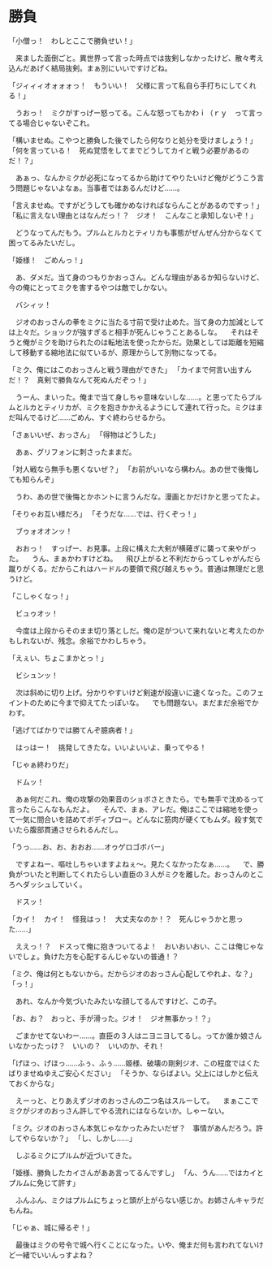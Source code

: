 ﻿# 勝負
「小僧っ！　わしとここで勝負せい！」

　来ました面倒ごと。異世界って言った時点では抜剣しなかったけど、散々考え込んだあげく結局抜剣。まぁ別にいいですけどね。

「ジィィィオォォォっ！　もういい！　父様に言って私自ら手打ちにしてくれる！」

　うおっ！　ミクがすっげー怒ってる。こんな怒ってもかわｉ（ｒｙ　って言ってる場合じゃないぞこれ。

「構いませぬ。こやつと勝負した後でしたら何なりと処分を受けましょう！」
「何を言っている！　死ぬ覚悟をしてまでどうしてカイと戦う必要があるのだ！？」

　あぁっ、なんかミクが必死になってるから助けてやりたいけど俺がどうこう言う問題じゃないよなぁ。当事者ではあるんだけど……。

「言えませぬ。ですがどうしても確かめなければならんことがあるのですっ！」
「私に言えない理由とはなんだっ！？　ジオ！　こんなこと承知しないぞ！」

　どうなってんだもう。プルムとルカとティリカも事態がぜんぜん分からなくて困ってるみたいだし。

「姫様！　ごめんっ！」

　あ、ダメだ。当て身のつもりかおっさん。どんな理由があるか知らないけど、今の俺にとってミクを害するやつは敵でしかない。

　バシィッ！

　ジオのおっさんの拳をミクに当たる寸前で受け止めた。当て身の力加減としては上々だ。ショックが強すぎると相手が死んじゃうことあるしな。
　それはそうと俺がミクを助けられたのは転地法を使ったからだ。効果としては距離を短縮して移動する縮地法に似ているが、原理からして別物になってる。

「ミク、俺にはこのおっさんと戦う理由ができた」
「カイまで何言い出すんだ！？　真剣で勝負なんて死ぬんだぞっ！」

　うーん、まいった。俺まで当て身しちゃ意味ないしな……。と思ってたらプルムとルカとティリカが、ミクを抱きかかえるようにして連れて行った。ミクはまだ叫んでるけど……ごめん、すぐ終わらせるから。

「さぁいいぜ、おっさん」
「得物はどうした」

　あぁ、グリフォンに刺さったままだ。

「対人戦なら無手も悪くないぜ？」
「お前がいいなら構わん。あの世で後悔しても知らんぞ」

　うわ、あの世で後悔とかホントに言うんだな。漫画とかだけかと思ってたよ。

「そりゃお互い様だろ」
「そうだな……では、行くぞっ！」

　ブゥォオオンッ！

　おおっ！　すっげー、お見事。上段に構えた大剣が横薙ぎに襲って来やがった。
　うん、まぁかわすけどね。
　飛び上がると不利だからってしゃがんだら蹴りがくる。だからこれはハードルの要領で飛び越えちゃう。普通は無理だと思うけど。

「こしゃくなっ！」

　ビュゥオッ！

　今度は上段からそのまま切り落としだ。俺の足がついて来れないと考えたのかもしれないが、残念。余裕でかわしちゃう。

「えぇい、ちょこまかとっ！」

　ビシュンッ！

　次は斜めに切り上げ。分かりやすいけど剣速が段違いに速くなった。このフェイントのために今まで抑えてたっぽいな。
　でも問題ない。まだまだ余裕でかわす。

「逃げてばかりでは勝てんぞ臆病者！」

　はっはー！　挑発してきたな。いいよいいよ、乗ってやる！

「じゃぁ終わりだ」

　ドムッ！

　あぁ何だこれ、俺の攻撃の効果音のショボさときたら。でも無手で沈めるって言ったらこんなもんだよ。
　そんで、まぁ、アレだ。俺はここでは縮地を使って一気に間合いを詰めてボディブロー。どんなに筋肉が硬くてもムダ。殺す気でいたら腹部貫通させられるんだし。

「うっ……お、お、おおお……オゥゲロゴボバー」

　ですよねー、嘔吐しちゃいますよねぇ～。見たくなかったなぁ……。
　で、勝負がついたと判断してくれたらしい直臣の３人がミクを離した。おっさんのところへダッシュしていく。

　ドスッ！

「カイ！　カイ！　怪我はっ！　大丈夫なのか！？　死んじゃうかと思った……」

　ええっ！？　ドスって俺に抱きついてるよ！　おいおいおい、ここは俺じゃないでしょ。負けた方を心配するんじゃないの普通！？

「ミク、俺は何ともないから。だからジオのおっさん心配してやれよ、な？」
「っ！」

　あれ、なんか今気づいたみたいな顔してるんですけど、この子。

「お、お？　おっと、手が滑った。ジオ！　ジオ無事かっ！？」

　ごまかせてないわー……。直臣の３人はニヨニヨしてるし。ってか誰か娘さんいなかったっけ？　いいの？　いいのか、それ！

「げほっ、げほっ……ふぅ、ふぅ……姫様、破壊の剛剣ジオ、この程度ではくたばりませぬゆえご安心ください」
「そうか、ならばよい。父上にはしかと伝えておくからな」

　えーっと、とりあえずジオのおっさんの二つ名はスルーして。
　まぁここでミクがジオのおっさん許してやる流れにはならないか。しゃーない。

「ミク。ジオのおっさん本気じゃなかったみたいだぜ？　事情があんだろう。許してやらないか？」
「し、しかし……」

　しぶるミクにプルムが近づいてきた。

「姫様、勝負したカイさんがああ言ってるんですし」
「ん、うん……ではカイとプルムに免じて許す」

　ふんふん、ミクはプルムにちょっと頭が上がらない感じか。お姉さんキャラだもんね。

「じゃぁ、城に帰るぞ！」

　最後はミクの号令で城へ行くことになった。いや、俺まだ何も言われてないけど一緒でいいんっすよね？